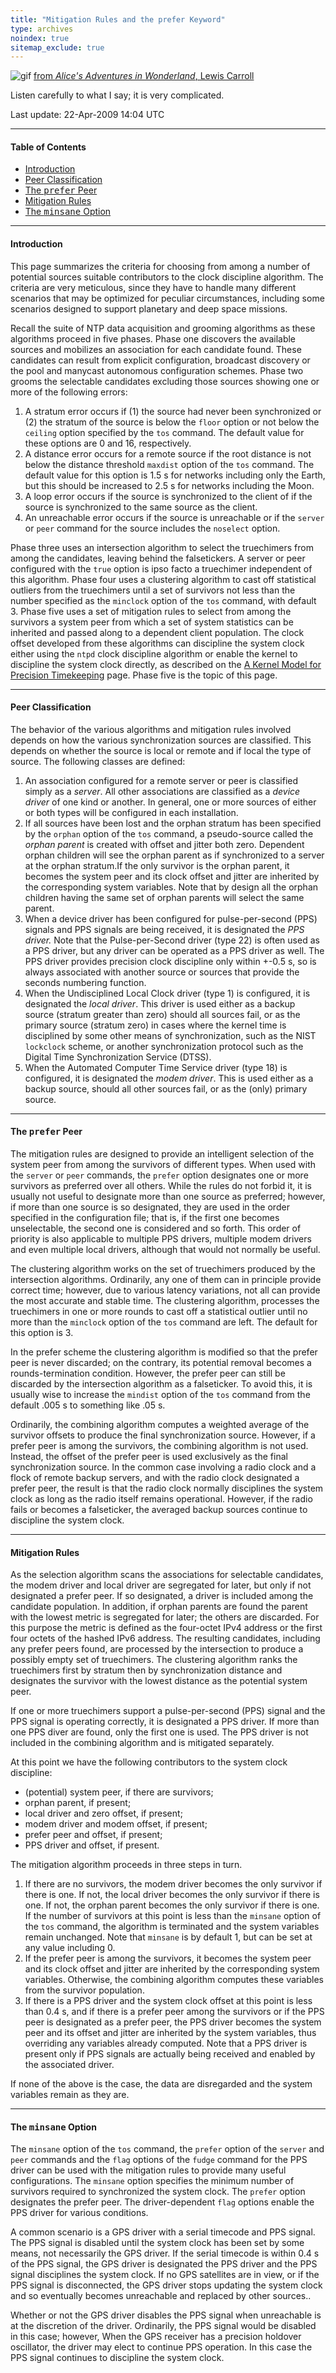 ```yaml
---
title: "Mitigation Rules and the prefer Keyword"
type: archives
noindex: true 
sitemap_exclude: true
---
```


![gif](/documentation/pic/alice11.gif) [from _Alice's Adventures in Wonderland_, Lewis Carroll](/reflib/pictures/)

Listen carefully to what I say; it is very complicated.

Last update: 22-Apr-2009 14:04 UTC

* * *

#### Table of Contents

*   [Introduction](/documentation/4.2.6-series/prefer/#introduction)
*   [Peer Classification](/documentation/4.2.6-series/prefer/#peer-classification)
*   [The <tt>prefer</tt> Peer](/documentation/4.2.6-series/prefer/#the-ttprefertt-peer)
*   [Mitigation Rules](/documentation/4.2.6-series/prefer/#mitigation-rules)
*   [The <tt>minsane</tt> Option](/documentation/4.2.6-series/prefer/#the-ttminsanett-option)

* * *

#### Introduction

This page summarizes the criteria for choosing from among a number of potential sources suitable contributors to the clock discipline algorithm. The criteria are very meticulous, since they have to handle many different scenarios that may be optimized for peculiar circumstances, including some scenarios designed to support planetary and deep space missions.

Recall the suite of NTP data acquisition and grooming algorithms as these algorithms proceed in five phases. Phase one discovers the available sources and mobilizes an association for each candidate found. These candidates can result from explicit configuration, broadcast discovery or the pool and manycast autonomous configuration schemes. Phase two grooms the selectable candidates excluding those sources showing one or more of the following errors:

1.  A stratum error occurs if (1) the source had never been synchronized or (2) the stratum of the source is below the <code>floor</code> option or not below the <code>ceiling</code> option specified by the <code>tos</code> command. The default value for these options are 0 and 16, respectively.
2.  A distance error occurs for a remote source if the root distance is not below the distance threshold <code>maxdist</code> option of the <code>tos</code> command. The default value for this option is 1.5 s for networks including only the Earth, but this should be increased to 2.5 s for networks including the Moon.
3.  A loop error occurs if the source is synchronized to the client of if the source is synchronized to the same source as the client.
4.  An unreachable error occurs if the source is unreachable or if the <code>server</code> or <code>peer</code> command for the source includes the <code>noselect</code> option.

Phase three uses an intersection algorithm to select the truechimers from among the candidates, leaving behind the falsetickers. A server or peer configured with the <code>true</code> option is ipso facto a truechimer independent of this algorithm. Phase four uses a clustering algorithm to cast off statistical outliers from the truechimers until a set of survivors not less than the number specified as the <code>minclock</code> option of the <code>tos</code> command, with default 3. Phase five uses a set of mitigation rules to select from among the survivors a system peer from which a set of system statistics can be inherited and passed along to a dependent client population. The clock offset developed from these algorithms can discipline the system clock either using the <code>ntpd</code> clock discipline algorithm or enable the kernel to discipline the system clock directly, as described on the [A Kernel Model for Precision Timekeeping](/documentation/4.2.6-series/kern/) page. Phase five is the topic of this page.

* * *

#### Peer Classification

The behavior of the various algorithms and mitigation rules involved depends on how the various synchronization sources are classified. This depends on whether the source is local or remote and if local the type of source. The following classes are defined:

1.  An association configured for a remote server or peer is classified simply as a _server_. All other associations are classified as a _device driver_ of one kind or another. In general, one or more sources of either or both types will be configured in each installation.
2.  If all sources have been lost and the orphan stratum has been specified by the <code>orphan</code> option of the <code>tos</code> command, a pseudo-source called the _orphan parent_ is created with offset and jitter both zero. Dependent orphan children will see the orphan parent as if synchronized to a server at the orphan stratum.If the only survivor is the orphan parent, it becomes the system peer and its clock offset and jitter are inherited by the corresponding system variables. Note that by design all the orphan children having the same set of orphan parents will select the same parent.
3.  When a device driver has been configured for pulse-per-second (PPS) signals and PPS signals are being received, it is designated the _PPS driver._ Note that the Pulse-per-Second driver (type 22) is often used as a PPS driver, but any driver can be operated as a PPS driver as well. The PPS driver provides precision clock discipline only within +-0.5 s, so is always associated with another source or sources that provide the seconds numbering function.
4.  When the Undisciplined Local Clock driver (type 1) is configured, it is designated the _local driver_. This driver is used either as a backup source (stratum greater than zero) should all sources fail, or as the primary source (stratum zero) in cases where the kernel time is disciplined by some other means of synchronization, such as the NIST <code>lockclock</code> scheme, or another synchronization protocol such as the Digital Time Synchronization Service (DTSS).
5.  When the Automated Computer Time Service driver (type 18) is configured, it is designated the _modem driver_. This is used either as a backup source, should all other sources fail, or as the (only) primary source.

* * *

#### The <tt>prefer</tt> Peer

The mitigation rules are designed to provide an intelligent selection of the system peer from among the survivors of different types. When used with the <code>server</code> or <code>peer</code> commands, the <code>prefer</code> option designates one or more survivors as preferred over all others. While the rules do not forbid it, it is usually not useful to designate more than one source as preferred; however, if more than one source is so designated, they are used in the order specified in the configuration file; that is, if the first one becomes unselectable, the second one is considered and so forth. This order of priority is also applicable to multiple PPS drivers, multiple modem drivers and even multiple local drivers, although that would not normally be useful.

The clustering algorithm works on the set of truechimers produced by the intersection algorithms. Ordinarily, any one of them can in principle provide correct time; however, due to various latency variations, not all can provide the most accurate and stable time. The clustering algorithm, processes the truechimers in one or more rounds to cast off a statistical outlier until no more than the <code>minclock</code> option of the <code>tos</code> command are left. The default for this option is 3.

In the prefer scheme the clustering algorithm is modified so that the prefer peer is never discarded; on the contrary, its potential removal becomes a rounds-termination condition. However, the prefer peer can still be discarded by the intersection algorithm as a falseticker. To avoid this, it is usually wise to increase the <code>mindist</code> option of the <code>tos</code> command from the default .005 s to something like .05 s.

Ordinarily, the combining algorithm computes a weighted average of the survivor offsets to produce the final synchronization source. However, if a prefer peer is among the survivors, the combining algorithm is not used. Instead, the offset of the prefer peer is used exclusively as the final synchronization source. In the common case involving a radio clock and a flock of remote backup servers, and with the radio clock designated a prefer peer, the result is that the radio clock normally disciplines the system clock as long as the radio itself remains operational. However, if the radio fails or becomes a falseticker, the averaged backup sources continue to discipline the system clock.

* * *

#### Mitigation Rules

As the selection algorithm scans the associations for selectable candidates, the modem driver and local driver are segregated for later, but only if not designated a prefer peer. If so designated, a driver is included among the candidate population. In addition, if orphan parents are found the parent with the lowest metric is segregated for later; the others are discarded. For this purpose the metric is defined as the four-octet IPv4 address or the first four octets of the hashed IPv6 address. The resulting candidates, including any prefer peers found, are processed by the intersection to produce a possibly empty set of truechimers. The clustering algorithm ranks the truechimers first by stratum then by synchronization distance and designates the survivor with the lowest distance as the potential system peer.

If one or more truechimers support a pulse-per-second (PPS) signal and the PPS signal is operating correctly, it is designated a PPS driver. If more than one PPS diver are found, only the first one is used. The PPS driver is not included in the combining algorithm and is mitigated separately.

At this point we have the following contributors to the system clock discipline:

*   (potential) system peer, if there are survivors;
*   orphan parent, if present;
*   local driver and zero offset, if present;
*   modem driver and modem offset, if present;
*   prefer peer and offset, if present;
*   PPS driver and offset, if present.

The mitigation algorithm proceeds in three steps in turn.

1.  If there are no survivors, the modem driver becomes the only survivor if there is one. If not, the local driver becomes the only survivor if there is one. If not, the orphan parent becomes the only survivor if there is one. If the number of survivors at this point is less than the <code>minsane</code> option of the <code>tos</code> command, the algorithm is terminated and the system variables remain unchanged. Note that <code>minsane</code> is by default 1, but can be set at any value including 0.
2.  If the prefer peer is among the survivors, it becomes the system peer and its clock offset and jitter are inherited by the corresponding system variables. Otherwise, the combining algorithm computes these variables from the survivor population.
3.  If there is a PPS driver and the system clock offset at this point is less than 0.4 s, and if there is a prefer peer among the survivors or if the PPS peer is designated as a prefer peer, the PPS driver becomes the system peer and its offset and jitter are inherited by the system variables, thus overriding any variables already computed. Note that a PPS driver is present only if PPS signals are actually being received and enabled by the associated driver.

If none of the above is the case, the data are disregarded and the system variables remain as they are.

* * *

#### The <tt>minsane</tt> Option

The <code>minsane</code> option of the <code>tos</code> command, the <code>prefer</code> option of the <code>server</code> and <code>peer</code> commands and the <code>flag</code> options of the <code>fudge</code> command for the PPS driver can be used with the mitigation rules to provide many useful configurations. The <code>minsane</code> option specifies the minimum number of survivors required to synchronized the system clock. The <code>prefer</code> option designates the prefer peer. The driver-dependent <code>flag</code> options enable the PPS driver for various conditions.

A common scenario is a GPS driver with a serial timecode and PPS signal. The PPS signal is disabled until the system clock has been set by some means, not necessarily the GPS driver. If the serial timecode is within 0.4 s of the PPS signal, the GPS driver is designated the PPS driver and the PPS signal disciplines the system clock. If no GPS satellites are in view, or if the PPS signal is disconnected, the GPS driver stops updating the system clock and so eventually becomes unreachable and replaced by other sources..

Whether or not the GPS driver disables the PPS signal when unreachable is at the discretion of the driver. Ordinarily, the PPS signal would be disabled in this case; however, When the GPS receiver has a precision holdover oscillator, the driver may elect to continue PPS operation. In this case the PPS signal continues to discipline the system clock.
